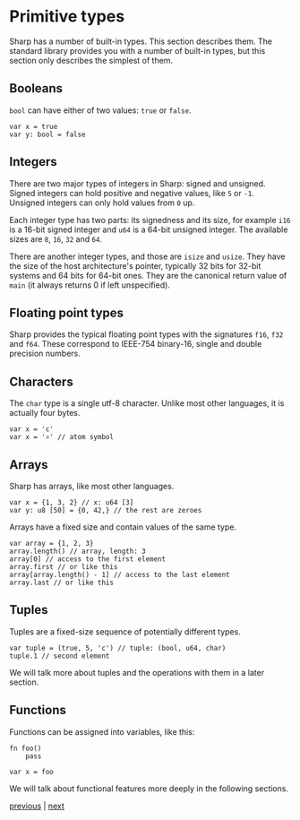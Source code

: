 # Primitive types
Sharp has a number of built-in types. This section describes them.
The standard library provides you with a number of built-in types, but this section only describes the simplest of them.

## Booleans
`bool` can have either of two values: `true` or `false`.
```
var x = true
var y: bool = false
```

## Integers
There are two major types of integers in Sharp: signed and unsigned.
Signed integers can hold positive and negative values, like `5` or `-1`.
Unsigned integers can only hold values from `0` up.

Each integer type has two parts: its signedness and its size, for example `i16` is a 16-bit signed integer and `u64` is a 64-bit unsigned integer.
The available sizes are `8`, `16`, `32` and `64`.

There are another integer types, and those are `isize` and `usize`.
They have the size of the host architecture's pointer, typically 32 bits for 32-bit systems and 64 bits for 64-bit ones. They are the canonical return value of `main` (it always returns 0 if left unspecified).

## Floating point types
Sharp provides the typical floating point types with the signatures
`f16`, `f32` and `f64`. These correspond to IEEE-754 binary-16, single and double precision numbers.

## Characters
The `char` type is a single utf-8 character. Unlike most other languages, it is actually four bytes.
```
var x = 'c'
var x = '⚛' // atom symbol
```

## Arrays
Sharp has arrays, like most other languages.
```
var x = {1, 3, 2} // x: u64 [3]
var y: u8 [50] = {0, 42,} // the rest are zeroes
```
Arrays have a fixed size and contain values of the same type.

```
var array = {1, 2, 3}
array.length() // array, length: 3
array[0] // access to the first element
array.first // or like this
array[array.length() - 1] // access to the last element
array.last // or like this
```
## Tuples
Tuples are a fixed-size sequence of potentially different types.
```
var tuple = (true, 5, 'c') // tuple: (bool, u64, char)
tuple.1 // second element
```

We will talk more about tuples and the operations with them in a later section.

## Functions
Functions can be assigned into variables, like this:
```
fn foo()
	pass

var x = foo
```

We will talk about functional features more deeply in the following sections.

[previous](02.02.functions.md) | [next](02.04.comments.md)
